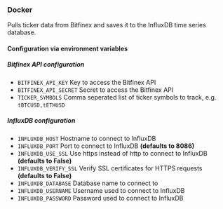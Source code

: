 ### Docker
Pulls ticker data from Bitfinex and saves it to the InfluxDB time series database.

#### Configuration via environment variables
##### Bitfinex API configuration
- `BITFINEX_API_KEY` Key to access the Bitfinex API
- `BITFINEX_API_SECRET` Secret to access the Bitfinex API
- `TICKER_SYMBOLS` Comma seperated list of ticker symbols to track, e.g. `tBTCUSD,tETHUSD`

##### InfluxDB configuration
- `INFLUXDB_HOST` Hostname to connect to InfluxDB
- `INFLUXDB_PORT` Port to connect to InfluxDB **(defaults to 8086)**
- `INFLUXDB_USE_SSL` Use https instead of http to connect to InfluxDB **(defaults to False)**
- `INFLUXDB_VERIFY_SSL` Verify SSL certificates for HTTPS requests **(defaults to False)**
- `INFLUXDB_DATABASE` Database name to connect to
- `INFLUXDB_USERNAME` Username used to connect to InfluxDB
- `INFLUXDB_PASSWORD` Password used to connect to InfluxDB
